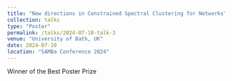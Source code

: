 ```yaml
---
title: "New directions in Constrained Spectral Clustering for Networks"
collection: talks
type: "Poster"
permalink: /talks/2024-07-10-talk-3
venue: "University of Bath, UK"
date: 2024-07-10
location: "SAMBa Conference 2024"
---
```


Winner of the Best Poster Prize
